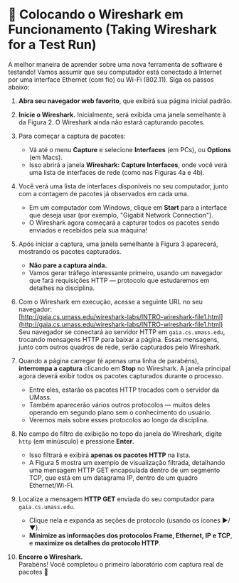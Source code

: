 # 🎯 Colocando o Wireshark em Funcionamento (Taking Wireshark for a Test Run)

A melhor maneira de aprender sobre uma nova ferramenta de software é testando! Vamos assumir que seu computador está conectado à Internet por uma interface Ethernet (com fio) ou Wi-Fi (802.11). Siga os passos abaixo:

1. **Abra seu navegador web favorito**, que exibirá sua página inicial padrão.

2. **Inicie o Wireshark.** Inicialmente, será exibida uma janela semelhante à da Figura 2. O Wireshark ainda não estará capturando pacotes.

3. Para começar a captura de pacotes:
   - Vá até o menu **Capture** e selecione **Interfaces** (em PCs), ou **Options** (em Macs).
   - Isso abrirá a janela **Wireshark: Capture Interfaces**, onde você verá uma lista de interfaces de rede (como nas Figuras 4a e 4b).

4. Você verá uma lista de interfaces disponíveis no seu computador, junto com a contagem de pacotes já observados em cada uma.
   - Em um computador com Windows, clique em **Start** para a interface que deseja usar (por exemplo, "Gigabit Network Connection").
   - O Wireshark agora começará a capturar todos os pacotes sendo enviados e recebidos pela sua máquina!

5. Após iniciar a captura, uma janela semelhante à Figura 3 aparecerá, mostrando os pacotes capturados.
   - **Não pare a captura ainda.**
   - Vamos gerar tráfego interessante primeiro, usando um navegador que fará requisições HTTP — protocolo que estudaremos em detalhes na disciplina.

6. Com o Wireshark em execução, acesse a seguinte URL no seu navegador:  
   [http://gaia.cs.umass.edu/wireshark-labs/INTRO-wireshark-file1.html](http://gaia.cs.umass.edu/wireshark-labs/INTRO-wireshark-file1.html)  
   Seu navegador se conectará ao servidor HTTP em `gaia.cs.umass.edu`, trocando mensagens HTTP para baixar a página. Essas mensagens, junto com outros quadros de rede, serão capturados pelo Wireshark.

7. Quando a página carregar (é apenas uma linha de parabéns), **interrompa a captura** clicando em **Stop** no Wireshark. A janela principal agora deverá exibir todos os pacotes capturados durante o processo.

   - Entre eles, estarão os pacotes HTTP trocados com o servidor da UMass.
   - Também aparecerão vários outros protocolos — muitos deles operando em segundo plano sem o conhecimento do usuário.
   - Veremos mais sobre esses protocolos ao longo da disciplina.

8. No campo de filtro de exibição no topo da janela do Wireshark, digite `http` (em minúsculo) e pressione **Enter**.  
   - Isso filtrará e exibirá **apenas os pacotes HTTP** na lista.
   - A Figura 5 mostra um exemplo de visualização filtrada, detalhando uma mensagem HTTP GET encapsulada dentro de um segmento TCP, que está em um datagrama IP, dentro de um quadro Ethernet/Wi-Fi.

9. Localize a mensagem **HTTP GET** enviada do seu computador para `gaia.cs.umass.edu`.  
   - Clique nela e expanda as seções de protocolo (usando os ícones ▶/▼).
   - **Minimize as informações dos protocolos Frame, Ethernet, IP e TCP**, e **maximize os detalhes do protocolo HTTP**.

10. **Encerre o Wireshark.**  
    Parabéns! Você completou o primeiro laboratório com captura real de pacotes 🎉
